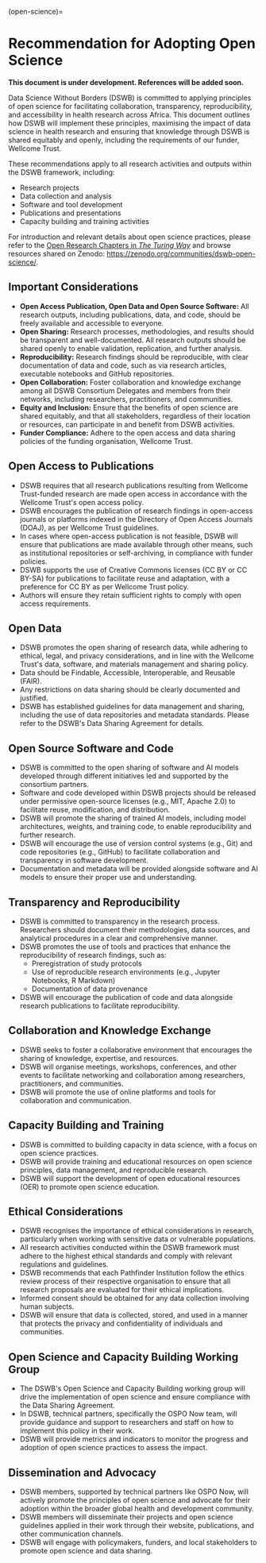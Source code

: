 (open-science)=
# Recommendation for Adopting Open Science

**This document is under development. References will be added soon.**

Data Science Without Borders (DSWB) is committed to applying principles of open science for facilitating collaboration, transparency, reproducibility, and accessibility in health research across Africa. This document outlines how DSWB will implement these principles, maximising the impact of data science in health research and ensuring that knowledge through DSWB is shared equitably and openly, including the requirements of our funder, Wellcome Trust.

These recommendations apply to all research activities and outputs within the DSWB framework, including:

* Research projects
* Data collection and analysis
* Software and tool development
* Publications and presentations
* Capacity building and training activities

For introduction and relevant details about open science practices, please refer to the [Open Research Chapters in _The Turing Way_](https://book.the-turing-way.org/reproducible-research/open) and browse resources shared on Zenodo: https://zenodo.org/communities/dswb-open-science/.

## Important Considerations

* **Open Access Publication, Open Data and Open Source Software:** All research outputs, including publications, data, and code, should be freely available and accessible to everyone.
* **Open Sharing:** Research processes, methodologies, and results should be transparent and well-documented. All research outputs should be shared openly to enable validation, replication, and further analysis.
* **Reproducibility:** Research findings should be reproducible, with clear documentation of data and code, such as via research articles, executable notebooks and GitHub repositories.
* **Open Collaboration:** Foster collaboration and knowledge exchange among all DSWB Consortium Delegates and members from their networks, including researchers, practitioners, and communities.
* **Equity and Inclusion:** Ensure that the benefits of open science are shared equitably, and that all stakeholders, regardless of their location or resources, can participate in and benefit from DSWB activities.
* **Funder Compliance:** Adhere to the open access and data sharing policies of the funding organisation, Wellcome Trust.

## Open Access to Publications

* DSWB requires that all research publications resulting from Wellcome Trust-funded research are made open access in accordance with the Wellcome Trust's open access policy.
* DSWB encourages the publication of research findings in open-access journals or platforms indexed in the Directory of Open Access Journals (DOAJ), as per Wellcome Trust guidelines.
* In cases where open-access publication is not feasible, DSWB will ensure that publications are made available through other means, such as institutional repositories or self-archiving, in compliance with funder policies.
* DSWB supports the use of Creative Commons licenses (CC BY or CC BY-SA) for publications to facilitate reuse and adaptation, with a preference for CC BY as per Wellcome Trust policy.
* Authors will ensure they retain sufficient rights to comply with open access requirements.

## Open Data

* DSWB promotes the open sharing of research data, while adhering to ethical, legal, and privacy considerations, and in line with the Wellcome Trust's data, software, and materials management and sharing policy.
* Data should be Findable, Accessible, Interoperable, and Reusable (FAIR).
* Any restrictions on data sharing should be clearly documented and justified.
* DSWB has established guidelines for data management and sharing, including the use of data repositories and metadata standards. Please refer to the DSWB's Data Sharing Agreement for details.

## Open Source Software and Code

* DSWB is committed to the open sharing of software and AI models developed through different initiatives led and supported by the consortium partners.
* Software and code developed within DSWB projects should be released under permissive open-source licenses (e.g., MIT, Apache 2.0) to facilitate reuse, modification, and distribution.
* DSWB will promote the sharing of trained AI models, including model architectures, weights, and training code, to enable reproducibility and further research.
* DSWB will encourage the use of version control systems (e.g., Git) and code repositories (e.g., GitHub) to facilitate collaboration and transparency in software development.
* Documentation and metadata will be provided alongside software and AI models to ensure their proper use and understanding.

## Transparency and Reproducibility

* DSWB is committed to transparency in the research process. Researchers should document their methodologies, data sources, and analytical procedures in a clear and comprehensive manner.
* DSWB promotes the use of tools and practices that enhance the reproducibility of research findings, such as:
    * Preregistration of study protocols
    * Use of reproducible research environments (e.g., Jupyter Notebooks, R Markdown)
    * Documentation of data provenance
* DSWB will encourage the publication of code and data alongside research publications to facilitate reproducibility.

## Collaboration and Knowledge Exchange

* DSWB seeks to foster a collaborative environment that encourages the sharing of knowledge, expertise, and resources.
* DSWB will organise meetings, workshops, conferences, and other events to facilitate networking and collaboration among researchers, practitioners, and communities.
* DSWB will promote the use of online platforms and tools for collaboration and communication.

## Capacity Building and Training

* DSWB is committed to building capacity in data science, with a focus on open science practices.
* DSWB will provide training and educational resources on open science principles, data management, and reproducible research.
* DSWB will support the development of open educational resources (OER) to promote open science education.

## Ethical Considerations

* DSWB recognises the importance of ethical considerations in research, particularly when working with sensitive data or vulnerable populations.
* All research activities conducted within the DSWB framework must adhere to the highest ethical standards and comply with relevant regulations and guidelines.
* DSWB recommends that each Pathfinder Institution follow the ethics review process of their respective organisation to ensure that all research proposals are evaluated for their ethical implications.
* Informed consent should be obtained for any data collection involving human subjects.
* DSWB will ensure that data is collected, stored, and used in a manner that protects the privacy and confidentiality of individuals and communities.

## Open Science and Capacity Building Working Group

* The DSWB's Open Science and Capacity Building working group will drive the implementation of open science and ensure compliance with the Data Sharing Agreement.
* In DSWB, technical partners, specifically the OSPO Now team, will provide guidance and support to researchers and staff on how to implement this policy in their work.
* DSWB will provide metrics and indicators to monitor the progress and adoption of open science practices to assess the impact.

## Dissemination and Advocacy

* DSWB members, supported by technical partners like OSPO Now, will actively promote the principles of open science and advocate for their adoption within the broader global health and development community.
* DSWB members will disseminate their projects and open science guidelines applied in their work through their website, publications, and other communication channels.
* DSWB will engage with policymakers, funders, and local stakeholders to promote open science and data sharing.
